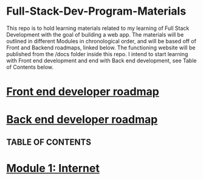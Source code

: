 # Full-Stack-Dev-Program-Materials

This repo is to hold learning materials related to my learning of Full Stack Development with the goal of building a web app. The materials will be outlined in different Modules in chronological order, and will be based off of Front and Backend roadmaps, linked below. The functioning website will be published from the /docs folder inside this repo. I intend to start learning with Front end development and end with Back end development, see Table of Contents below.


# [Front end developer roadmap](https://roadmap.sh/frontend)
# [Back end developer roadmap](https://roadmap.sh/backend)


## TABLE OF CONTENTS
# [Module 1: Internet](https://github.com/boflaherty3/Full-Stack-Dev-Program-Materials/tree/main/Module_1#readme)
